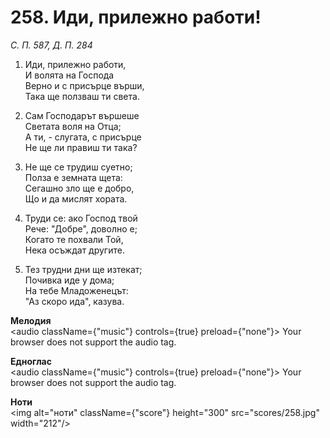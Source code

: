 # 258. Иди, прилежно работи!

_С. П. 587, Д. П. 284_

1. Иди, прилежно работи,  
И волята на Господа  
Верно и с присърце върши,  
Така ще ползваш ти света.  

2. Сам Господарът вършеше  
Светата воля на Отца;  
А ти, - слугата, с присърце  
Не ще ли правиш ти така?

3. Не ще се трудиш суетно;  
Полза е земната щета:  
Сегашно зло ще е добро,  
Що и да мислят хората.  

4. Труди се: ако Господ твой  
Рече: "Добре", доволно е;  
Когато те похвали Той,  
Нека осъждат другите.  

5. Тез трудни дни ще изтекат;  
Почивка иде у дома;  
На тебе Младоженецът:  
"Аз скоро ида", казува.

**Мелодия**  
<audio className={"music"} controls={true} preload={"none"}>
    <source src="mp3/258.mp3" type="audio/mpeg"/>
    Your browser does not support the audio tag.
</audio>

**Едноглас**  
<audio className={"music"} controls={true} preload={"none"}>
    <source src="transp/258.mp3" type="audio/mpeg"/>
    Your browser does not support the audio tag.
</audio>

**Ноти**  
<img alt="ноти" className={"score"} height="300" src="scores/258.jpg" width="212"/>
